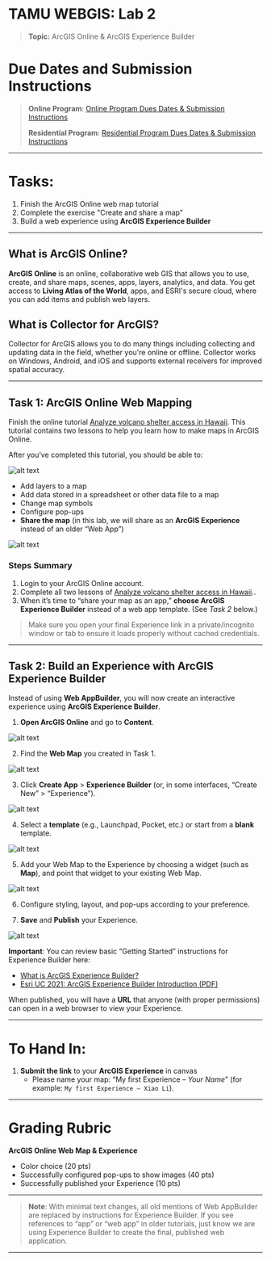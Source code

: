 
# TAMU WEBGIS: Lab 2

>**Topic:** ArcGIS Online & ArcGIS Experience Builder  
>
# Due Dates and Submission Instructions
>
> **Online Program**: [Online Program Dues Dates & Submission Instructions](https://github.tamu.edu/TAMU-GEOG-678-WebGIS/Online/blob/master/submissions/02.md)  
> 
> **Residential Program**: [Residential Program Dues Dates & Submission Instructions](https://github.tamu.edu/TAMU-GEOG-678-WebGIS/Residential/blob/master/submissions/02.md)

---

# **Tasks:**

1. Finish the ArcGIS Online web map tutorial  
2. Complete the exercise "Create and share a map"  
3. Build a web experience using **ArcGIS Experience Builder**

---

## What is ArcGIS Online?

**ArcGIS Online** is an online, collaborative web GIS that allows you to use, create, and share maps, scenes, apps, layers, analytics, and data. You get access to **Living Atlas of the World**, apps, and ESRI's secure cloud, where you can add items and publish web layers.

## What is Collector for ArcGIS?

Collector for ArcGIS allows you to do many things including collecting and updating data in the field, whether you're online or offline. Collector works on Windows, Android, and iOS and supports external receivers for improved spatial accuracy.

---

## Task 1: ArcGIS Online Web Mapping

Finish the online tutorial [Analyze volcano shelter access in Hawaii](https://learn.arcgis.com/en/projects/analyze-volcano-shelter-access-in-hawaii/html). This tutorial contains two lessons to help you learn how to make maps in ArcGIS Online.  

After you’ve completed this tutorial, you should be able to:  

![alt text](..\readings\image-2.png)

- Add layers to a map  
- Add data stored in a spreadsheet or other data file to a map  
- Change map symbols  
- Configure pop-ups  
- **Share the map** (in this lab, we will share as an **ArcGIS Experience** instead of an older “Web App”)

![alt text](..\readings\image-4.png)


### Steps Summary

1. Login to your ArcGIS Online account.  
2. Complete all two lessons of [Analyze volcano shelter access in Hawaii](https://learn.arcgis.com/en/projects/analyze-volcano-shelter-access-in-hawaii/html)..  
3. When it’s time to “share your map as an app,” **choose ArcGIS Experience Builder** instead of a web app template. (See *Task 2* below.)  

> Make sure you open your final Experience link in a private/incognito window or tab to ensure it loads properly without cached credentials.

---

## Task 2: Build an Experience with ArcGIS Experience Builder

Instead of using **Web AppBuilder**, you will now create an interactive experience using **ArcGIS Experience Builder**.

1. **Open ArcGIS Online** and go to **Content**.  

![alt text](..\readings\image-6.png)

2. Find the **Web Map** you created in Task 1.  

![alt text](..\readings\image-7.png)

3. Click **Create App** > **Experience Builder** (or, in some interfaces, “Create New” > “Experience”).  

![alt text](..\readings\image-8.png)

4. Select a **template** (e.g., Launchpad, Pocket, etc.) or start from a **blank** template.

![alt text](..\readings\image-9.png)

5. Add your Web Map to the Experience by choosing a widget (such as **Map**), and point that widget to your existing Web Map.  

![alt    text](..\readings\image-10.png)

6. Configure styling, layout, and pop-ups according to your preference.  


7. **Save** and **Publish** your Experience.  

![alt text](..\readings\image-11.png)

**Important**: You can review basic “Getting Started” instructions for Experience Builder here:  

- [What is ArcGIS Experience Builder?](https://doc.arcgis.com/en/experience-builder/latest/get-started/what-is-arcgis-experience-builder.htm)  
- [Esri UC 2021: ArcGIS Experience Builder Introduction (PDF)](https://www.esri.com/content/dam/esrisites/en-us/events/conferences/2021/user-conference/tech-sessions/13038-arcgis-experience-builder-introduction.pdf)

When published, you will have a **URL** that anyone (with proper permissions) can open in a web browser to view your Experience.

---

# **To Hand In:**

1. **Submit the link** to your **ArcGIS Experience** in canvas  
   - Please name your map: “My first Experience – *Your Name*” (for example: `My first Experience – Xiao Li`).  
 

---

# **Grading Rubric**

**ArcGIS Online Web Map & Experience**  

- Color choice (20 pts)  
- Successfully configured pop-ups to show images (40 pts)  
- Successfully published your Experience (10 pts)  

---

<!--
## (Optional) Video Resources
[Video 1 - Lab 2](https://youtu.be/YNnatJyUuTs)
-->

> **Note**: With minimal text changes, all old mentions of Web AppBuilder are replaced by instructions for Experience Builder. If you see references to “app” or “web app” in older tutorials, just know we are using Experience Builder to create the final, published web application.  

---


